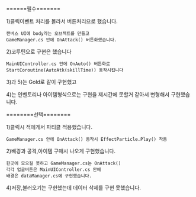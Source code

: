 ======필수=======

1)클릭이벤트 처리를 몰라서 버튼처리으로 했습니다.

    캔버스 UI에 body라는 오브젝트를 만들고     
    GameManager.cs 안에 OnAttack() 버튼화했습니다.
   
2)코루틴으로 구현은 했습니다

    MainUIController.cs 안에 OnAuto() 버튼화로
    StartCoroutine(AutoAtk(skillTime)) 동작시킵니다
   
3)과 5)는 Gold로 같이 구현했고
  
4)는 인벤토리나 아이템형식으로는 구현을 제시간에 못할거 같아서 변형해서 구현했습니다. 

========선택========

1)클릭시 적에게서 파티클 적용했습니다.

    GameManager.cs 안에 OnAttack() 동작시 EffectParticle.Play() 작동
    
2)배경과 공격,아이템 구매시 나오게 구현했습니다.

    한곳에 모으질 못하고 GameManager.cs는 OnAttack() 
    각각 업글버튼은 MainUIController.cs 안에 
    배경은 dataManager.cs에 구현했습니다.
    
4)저장,불러오기는 구현했는데 데이터 삭제를 구현 못했습니다.
